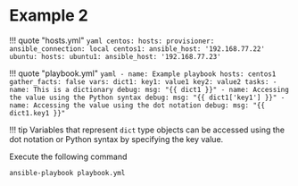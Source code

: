 # Example 2

!!! quote "hosts.yml"
    ```yaml
    centos:
      hosts:
        provisioner:
          ansible_connection: local
        centos1:
          ansible_host: '192.168.77.22'
    ubuntu:
      hosts:
        ubuntu1:
          ansible_host: '192.168.77.23'
    ```

!!! quote "playbook.yml"
    ```yaml
    - name: Example playbook
      hosts: centos1
      gather_facts: false
      vars:
        dict1:
          key1: value1
          key2: value2
      tasks:
        - name: This is a dictionary
          debug:
            msg: "{{ dict1 }}"
        - name: Accessing the value using the Python syntax
          debug:
            msg: "{{ dict1['key1'] }}"
        - name: Accessing the value using the dot notation
          debug:
            msg: "{{ dict1.key1 }}"
    ```

!!! tip
    Variables that represent `dict` type objects can be accessed using the dot notation or Python syntax by specifying the key value.

Execute the following command
```
ansible-playbook playbook.yml
```
